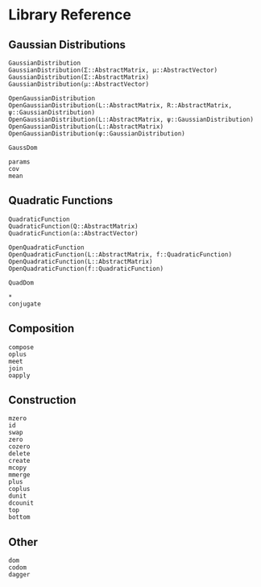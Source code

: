 # Library Reference

## Gaussian Distributions

```@docs
GaussianDistribution
GaussianDistribution(Σ::AbstractMatrix, μ::AbstractVector)
GaussianDistribution(Σ::AbstractMatrix)
GaussianDistribution(μ::AbstractVector)

OpenGaussianDistribution
OpenGaussianDistribution(L::AbstractMatrix, R::AbstractMatrix, ψ::GaussianDistribution)
OpenGaussianDistribution(L::AbstractMatrix, ψ::GaussianDistribution)
OpenGaussianDistribution(L::AbstractMatrix)
OpenGaussianDistribution(ψ::GaussianDistribution)

GaussDom

params
cov
mean
```

## Quadratic Functions

```@docs
QuadraticFunction
QuadraticFunction(Q::AbstractMatrix)
QuadraticFunction(a::AbstractVector)

OpenQuadraticFunction
OpenQuadraticFunction(L::AbstractMatrix, f::QuadraticFunction)
OpenQuadraticFunction(L::AbstractMatrix)
OpenQuadraticFunction(f::QuadraticFunction)

QuadDom

*
conjugate
```

## Composition

```@docs
compose
oplus
meet
join
oapply
```

## Construction

```@docs
mzero
id
swap
zero
cozero
delete
create
mcopy
mmerge
plus
coplus
dunit
dcounit
top
bottom
```

## Other

```@docs
dom
codom
dagger
```
